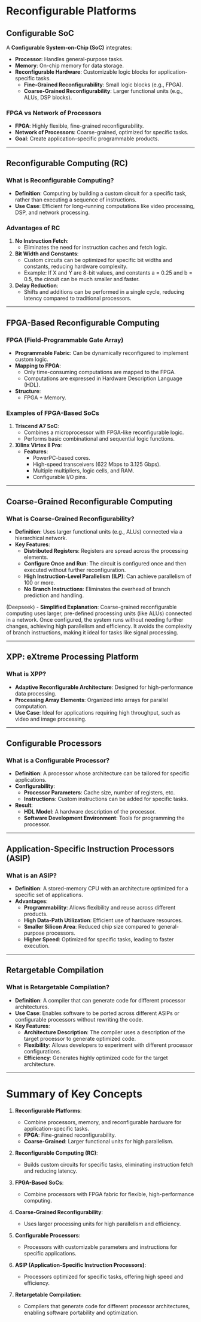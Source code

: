 # Reconfigurable Platforms

## Configurable SoC
A **Configurable System-on-Chip (SoC)** integrates:
- **Processor**: Handles general-purpose tasks.
- **Memory**: On-chip memory for data storage.
- **Reconfigurable Hardware**: Customizable logic blocks for application-specific tasks.
  - **Fine-Grained Reconfigurability**: Small logic blocks (e.g., FPGA).
  - **Coarse-Grained Reconfigurability**: Larger functional units (e.g., ALUs, DSP blocks).

### FPGA vs Network of Processors
- **FPGA**: Highly flexible, fine-grained reconfigurability.
- **Network of Processors**: Coarse-grained, optimized for specific tasks.
- **Goal**: Create application-specific programmable products.

---

## Reconfigurable Computing (RC)

### What is Reconfigurable Computing?
- **Definition**: Computing by building a custom circuit for a specific task, rather than executing a sequence of instructions.
- **Use Case**: Efficient for long-running computations like video processing, DSP, and network processing.

### Advantages of RC
1. **No Instruction Fetch**:
   - Eliminates the need for instruction caches and fetch logic.
2. **Bit Width and Constants**:
   - Custom circuits can be optimized for specific bit widths and constants, reducing hardware complexity.
   - Example: If X and Y are 8-bit values, and constants a = 0.25 and b = 0.5, the circuit can be much smaller and faster.
3. **Delay Reduction**:
   - Shifts and additions can be performed in a single cycle, reducing latency compared to traditional processors.

---

## FPGA-Based Reconfigurable Computing

### FPGA (Field-Programmable Gate Array)
- **Programmable Fabric**: Can be dynamically reconfigured to implement custom logic.
- **Mapping to FPGA**:
  - Only time-consuming computations are mapped to the FPGA.
  - Computations are expressed in Hardware Description Language (HDL).
- **Structure**:
  - FPGA + Memory.

### Examples of FPGA-Based SoCs
1. **Triscend A7 SoC**:
   - Combines a microprocessor with FPGA-like reconfigurable logic.
   - Performs basic combinational and sequential logic functions.
2. **Xilinx Virtex II Pro**:
   - **Features**:
     - PowerPC-based cores.
     - High-speed transceivers (622 Mbps to 3.125 Gbps).
     - Multiple multipliers, logic cells, and RAM.
     - Configurable I/O pins.

---

## Coarse-Grained Reconfigurable Computing

### What is Coarse-Grained Reconfigurability?
- **Definition**: Uses larger functional units (e.g., ALUs) connected via a hierarchical network.
- **Key Features**:
  - **Distributed Registers**: Registers are spread across the processing elements.
  - **Configure Once and Run**: The circuit is configured once and then executed without further reconfiguration.
  - **High Instruction-Level Parallelism (ILP)**: Can achieve parallelism of 100 or more.
  - **No Branch Instructions**: Eliminates the overhead of branch prediction and handling.

(Deepseek) - **Simplified Explanation**:
Coarse-grained reconfigurable computing uses larger, pre-defined processing units (like ALUs) connected in a network. Once configured, the system runs without needing further changes, achieving high parallelism and efficiency. It avoids the complexity of branch instructions, making it ideal for tasks like signal processing.

---

## XPP: eXtreme Processing Platform

### What is XPP?
- **Adaptive Reconfigurable Architecture**: Designed for high-performance data processing.
- **Processing Array Elements**: Organized into arrays for parallel computation.
- **Use Case**: Ideal for applications requiring high throughput, such as video and image processing.

---

## Configurable Processors

### What is a Configurable Processor?
- **Definition**: A processor whose architecture can be tailored for specific applications.
- **Configurability**:
  - **Processor Parameters**: Cache size, number of registers, etc.
  - **Instructions**: Custom instructions can be added for specific tasks.
- **Result**:
  - **HDL Model**: A hardware description of the processor.
  - **Software Development Environment**: Tools for programming the processor.

---

## Application-Specific Instruction Processors (ASIP)

### What is an ASIP?
- **Definition**: A stored-memory CPU with an architecture optimized for a specific set of applications.
- **Advantages**:
  - **Programmability**: Allows flexibility and reuse across different products.
  - **High Data-Path Utilization**: Efficient use of hardware resources.
  - **Smaller Silicon Area**: Reduced chip size compared to general-purpose processors.
  - **Higher Speed**: Optimized for specific tasks, leading to faster execution.

---

## Retargetable Compilation

### What is Retargetable Compilation?
- **Definition**: A compiler that can generate code for different processor architectures.
- **Use Case**: Enables software to be ported across different ASIPs or configurable processors without rewriting the code.
- **Key Features**:
  - **Architecture Description**: The compiler uses a description of the target processor to generate optimized code.
  - **Flexibility**: Allows developers to experiment with different processor configurations.
  - **Efficiency**: Generates highly optimized code for the target architecture.

---

# Summary of Key Concepts

1. **Reconfigurable Platforms**:
   - Combine processors, memory, and reconfigurable hardware for application-specific tasks.
   - **FPGA**: Fine-grained reconfigurability.
   - **Coarse-Grained**: Larger functional units for high parallelism.

2. **Reconfigurable Computing (RC)**:
   - Builds custom circuits for specific tasks, eliminating instruction fetch and reducing latency.

3. **FPGA-Based SoCs**:
   - Combine processors with FPGA fabric for flexible, high-performance computing.

4. **Coarse-Grained Reconfigurability**:
   - Uses larger processing units for high parallelism and efficiency.

5. **Configurable Processors**:
   - Processors with customizable parameters and instructions for specific applications.

6. **ASIP (Application-Specific Instruction Processors)**:
   - Processors optimized for specific tasks, offering high speed and efficiency.

7. **Retargetable Compilation**:
   - Compilers that generate code for different processor architectures, enabling software portability and optimization.